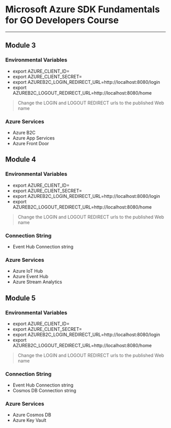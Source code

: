# Microsoft Azure SDK Fundamentals for GO Developers Course

---

## Module 3

### Environmental Variables

- export AZURE_CLIENT_ID=
- export AZURE_CLIENT_SECRET=
- export AZUREB2C_LOGIN_REDIRECT_URL=http://localhost:8080/login
- export AZUREB2C_LOGOUT_REDIRECT_URL=http://localhost:8080/home

>Change the LOGIN and LOGOUT REDIRECT urls to the published Web name 


### Azure Services

- Azure B2C
- Azure App Services
- Azure Front Door

## Module 4

### Environmental Variables

- export AZURE_CLIENT_ID=
- export AZURE_CLIENT_SECRET=
- export AZUREB2C_LOGIN_REDIRECT_URL=http://localhost:8080/login
- export AZUREB2C_LOGOUT_REDIRECT_URL=http://localhost:8080/home


>Change the LOGIN and LOGOUT REDIRECT urls to the published Web name 


### Connection String

- Event Hub Connection string

### Azure Services

- Azure IoT Hub
- Azure Event Hub
- Azure Stream Analytics

## Module 5

### Environmental Variables

- export AZURE_CLIENT_ID=
- export AZURE_CLIENT_SECRET=
- export AZUREB2C_LOGIN_REDIRECT_URL=http://localhost:8080/login
- export AZUREB2C_LOGOUT_REDIRECT_URL=http://localhost:8080/home


>Change the LOGIN and LOGOUT REDIRECT urls to the published Web name 


### Connection String

- Event Hub Connection string
- Cosmos DB Connection string

### Azure Services

- Azure Cosmos DB
- Azure Key Vault